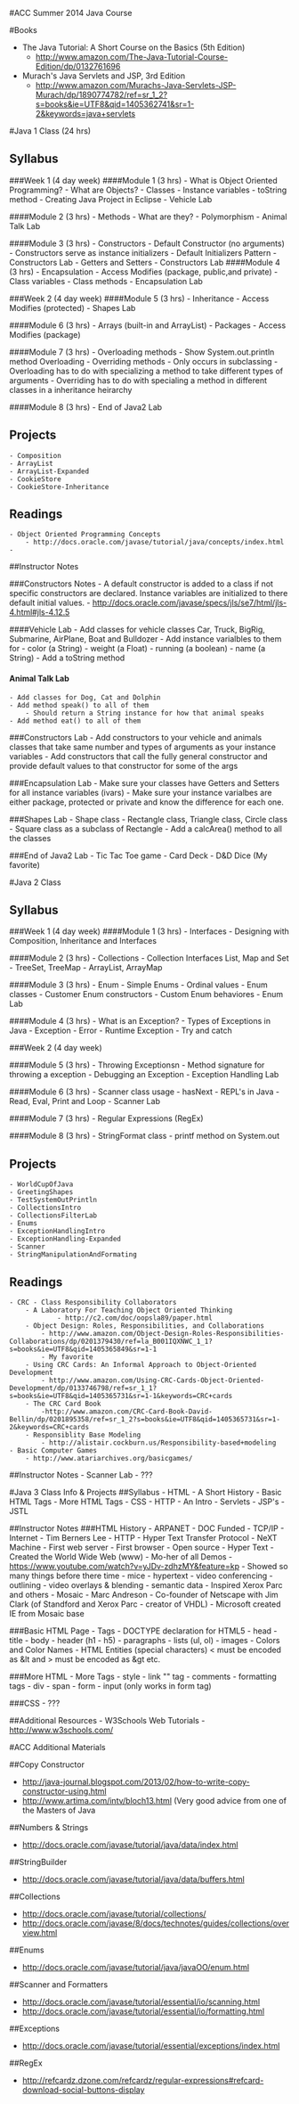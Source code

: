 #ACC Summer 2014 Java Course

#Books
- The Java Tutorial: A Short Course on the Basics (5th Edition)
	- http://www.amazon.com/The-Java-Tutorial-Course-Edition/dp/0132761696
- Murach's Java Servlets and JSP, 3rd Edition 
	- http://www.amazon.com/Murachs-Java-Servlets-JSP-Murach/dp/1890774782/ref=sr_1_2?s=books&ie=UTF8&qid=1405362741&sr=1-2&keywords=java+servlets

#Java 1 Class (24 hrs)
## Syllabus
###Week 1 (4 day week)
####Module 1 (3 hrs)
	- What is Object Oriented Programming?
	- What are Objects?
	- Classes
	- Instance variables
	- toString method
	- Creating Java Project in Eclipse
	- Vehicle Lab
	

	
####Module 2 (3 hrs)
	- Methods - What are they?
	- Polymorphism
	- Animal Talk Lab
	
####Module 3 (3 hrs)
	- Constructors
		- Default Constructor (no arguments)
		- Constructors serve as instance initializers
		- Default Initializers Pattern
	- Constructors Lab
	- Getters and Setters
	- Constructors Lab
####Module 4 (3 hrs)
	- Encapsulation
	- Access Modifies (package, public,and private)
	- Class variables
	- Class methods
	- Encapsulation Lab

###Week 2 (4 day week)
####Module 5 (3 hrs)
	- Inheritance
	- Access Modifies (protected)
	- Shapes Lab
	
####Module 6 (3 hrs)
	- Arrays (built-in and ArrayList)
	- Packages
	- Access Modifies (package)
	
####Module 7 (3 hrs)
	- Overloading methods
		- Show System.out.println method Overloading
	- Overriding methods
		- Only occurs in subclassing
	- Overloading has to do with specializing a method to take different types of arguments
	- Overriding has to do with specialing a method in different classes in a inheritance heirarchy
	
####Module 8 (3 hrs)
	- End of Java2 Lab
	
## Projects
	- Composition
	- ArrayList
	- ArrayList-Expanded
	- CookieStore
	- CookieStore-Inheritance
	
## Readings
	- Object Oriented Programming Concepts
		- http://docs.oracle.com/javase/tutorial/java/concepts/index.html
	- 

##Instructor Notes

###Constructors Notes
	- A default constructor is added to a class if not specific constructors are declared. Instance variables are initialized to there default initial values.
		- http://docs.oracle.com/javase/specs/jls/se7/html/jls-4.html#jls-4.12.5

####Vehicle Lab
	- Add classes for vehicle classes Car, Truck, BigRig, Submarine, AirPlane, Boat and Bulldozer
	- Add instance varialbles to them for 
		- color (a String)
		- weight (a Float)
		- running (a boolean)
		- name (a String)
	- Add a toString method
		
#### Animal Talk Lab
	- Add classes for Dog, Cat and Dolphin
	- Add method speak() to all of them
		- Should return a String instance for how that animal speaks
	- Add method eat() to all of them

###Constructors Lab
	- Add constructors to your vehicle and animals classes that take same number and types of arguments as your instance variables
	- Add constructors that call the fully general constructor and provide default values to that constructor for some of the args
	
###Encapsulation Lab
	- Make sure your classes have Getters and Setters for all instance variables (ivars)
	- Make sure your instance varialbes are either package, protected or private and know the difference for each one.
	
###Shapes Lab
	- Shape class
	- Rectangle class, Triangle class, Circle class
	- Square class as a subclass of Rectangle
	- Add a calcArea() method to all the classes

###End of Java2 Lab
	- Tic Tac Toe game
	- Card Deck
	- D&D Dice (My favorite)

#Java 2 Class 
## Syllabus
###Week 1 (4 day week)
####Module 1 (3 hrs)
	- Interfaces
	- Designing with Composition, Inheritance and Interfaces
	
####Module 2 (3 hrs)
	- Collections
		- Collection Interfaces List, Map and Set
	- TreeSet, TreeMap
	- ArrayList, ArrayMap
		
####Module 3 (3 hrs)
	- Enum
		- Simple Enums
			- Ordinal values
		- Enum classes
			- Customer Enum constructors
			- Custom Enum behaviores
	- Enum Lab

		
####Module 4 (3 hrs)
	- What is an Exception?
	- Types of Exceptions in Java
		- Exception
		- Error
		- Runtime Exception
	- Try and catch
		
###Week 2 (4 day week)

####Module 5 (3 hrs)
	- Throwing Exceptionsn
	- Method signature for throwing a exception
	- Debugging an Exception
	- Exception Handling Lab
	
####Module 6 (3 hrs)
	- Scanner class usage
		- hasNext
	- REPL's in Java
		- Read, Eval, Print and Loop
	- Scanner Lab
	
####Module 7 (3 hrs)
	- Regular Expressions (RegEx)
	
####Module 8 (3 hrs)
	- StringFormat class
	- printf method on System.out
## Projects
	- WorldCupOfJava
	- GreetingShapes
	- TestSystemOutPrintln
	- CollectionsIntro
	- CollectionsFilterLab
	- Enums
	- ExceptionHandlingIntro
	- ExceptionHandling-Expanded
	- Scanner
	- StringManipulationAndFormating
## Readings
	- CRC - Class Responsibility Collaborators
	    - A Laboratory For Teaching Object Oriented Thinking
	    		- http://c2.com/doc/oopsla89/paper.html
		- Object Design: Roles, Responsibilities, and Collaborations
			- http://www.amazon.com/Object-Design-Roles-Responsibilities-Collaborations/dp/0201379430/ref=la_B001IQXNWC_1_1?s=books&ie=UTF8&qid=1405365849&sr=1-1
			- My favorite
		- Using CRC Cards: An Informal Approach to Object-Oriented Development
			- http://www.amazon.com/Using-CRC-Cards-Object-Oriented-Development/dp/0133746798/ref=sr_1_1?s=books&ie=UTF8&qid=1405365731&sr=1-1&keywords=CRC+cards
		- The CRC Card Book
			-http://www.amazon.com/CRC-Card-Book-David-Bellin/dp/0201895358/ref=sr_1_2?s=books&ie=UTF8&qid=1405365731&sr=1-2&keywords=CRC+cards
		- Responsiblity Base Modeling
			- http://alistair.cockburn.us/Responsibility-based+modeling
	- Basic Computer Games 
		- http://www.atariarchives.org/basicgames/

##Instructor Notes
	- Scanner Lab - ???

#Java 3 Class Info & Projects
##Syllabus
	- HTML - A Short History
	- Basic HTML Tags
	- More HTML Tags
	- CSS
	- HTTP - An Intro
	- Servlets
	- JSP's
	- JSTL

##Instructor Notes
###HTML History
	- ARPANET
		- DOC Funded
	- TCP/IP
	- Internet
	- Tim Berners Lee
		- HTTP - Hyper Text Transfer Protocol
		- NeXT Machine
		- First web server
		- First browser
		- Open source
		- Hyper Text
		- Created the World Wide Web (www)
	- Mo-her of all Demos
		- https://www.youtube.com/watch?v=yJDv-zdhzMY&feature=kp
		- Showed so many things before there time
			- mice
			- hypertext
			- video conferencing
			- outlining
			- video overlays & blending
			- semantic data
		- Inspired Xerox Parc and others
	- Mosaic
		- Marc Andreson
			- Co-founder of Netscape with Jim Clark (of Standford and Xerox Parc - creator of VHDL)
		- Microsoft created IE from Mosaic base
	
###Basic HTML Page
	- Tags
		- DOCTYPE declaration for HTML5 
		- head
		- title
		- body
		- header (h1 - h5)
		- paragraphs
		- lists (ul, ol)
		- images
		- Colors and Color Names
		- HTML Entities (special characters) < must be encoded as &lt and > must be encoded as &gt etc.
	
###More HTML 
	- More Tags
		- style
		- link "<a>" tag
		- comments
		- formatting tags
		- div
		- span
		- form
		- input (only works in form tag)

###CSS
	- ???

##Additional Resources
	- W3Schools Web Tutorials - http://www.w3schools.com/


#ACC Additional Materials

##Copy Constructor
- http://java-journal.blogspot.com/2013/02/how-to-write-copy-constructor-using.html
- http://www.artima.com/intv/bloch13.html  (Very good advice from one of the Masters of Java

##Numbers & Strings
- http://docs.oracle.com/javase/tutorial/java/data/index.html

##StringBuilder
- http://docs.oracle.com/javase/tutorial/java/data/buffers.html

##Collections
- http://docs.oracle.com/javase/tutorial/collections/
- http://docs.oracle.com/javase/8/docs/technotes/guides/collections/overview.html

##Enums
- http://docs.oracle.com/javase/tutorial/java/javaOO/enum.html

##Scanner and Formatters
- http://docs.oracle.com/javase/tutorial/essential/io/scanning.html
- http://docs.oracle.com/javase/tutorial/essential/io/formatting.html

##Exceptions
- http://docs.oracle.com/javase/tutorial/essential/exceptions/index.html

##RegEx 
- http://refcardz.dzone.com/refcardz/regular-expressions#refcard-download-social-buttons-display
